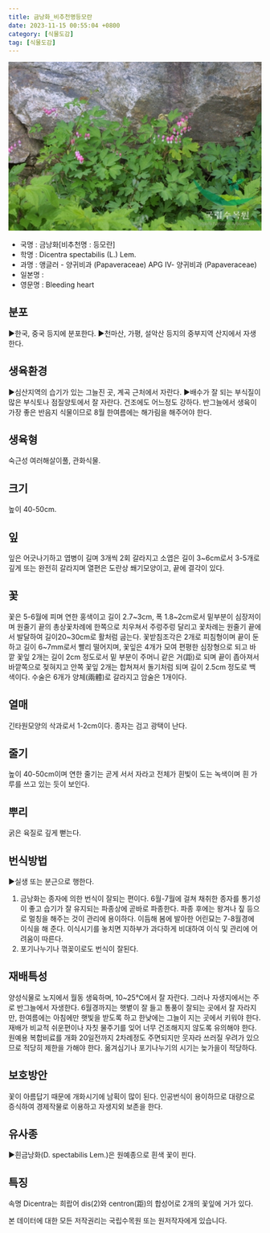 ```yaml
---
title: 금낭화_비추천명등모란
date: 2023-11-15 00:55:04 +0800
category: [식물도감]
tag: [식물도감]
---
```




![금낭화[비추천명 : 등모란]](/assets/img/fileUpload/plants/basic/Papaveraceae/Dicentra/22938/1_th2.JPG)
- 국명 : 금낭화[비추천명 : 등모란]
- 학명 : Dicentra spectabilis (L.) Lem.
- 과명 : 앵글러 - 양귀비과 (Papaveraceae) APG Ⅳ- 양귀비과 (Papaveraceae)
- 일본명 : 
- 영문명 : Bleeding heart


## 분포
▶한국, 중국 등지에 분포한다.
▶천마산, 가평, 설악산 등지의 중부지역 산지에서 자생한다.
## 생육환경
▶심산지역의 습기가 있는 그늘진 곳, 계곡 근처에서 자란다. 
▶배수가 잘 되는 부식질이 많은 부식토나 점질양토에서 잘 자란다. 건조에도 어느정도 강하다. 반그늘에서 생육이 가장 좋은 반음지 식물이므로 8월 한여름에는 해가림을 해주어야 한다.
## 생육형
숙근성 여러해살이풀, 관화식물.
## 크기
높이 40-50cm.
## 잎
잎은 어긋나기하고 엽병이 길며 3개씩 2회 갈라지고 소엽은 길이 3~6cm로서 3-5개로 깊게 또는 완전히 갈라지며 열편은 도란상 쐐기모양이고, 끝에 결각이 있다.
## 꽃
꽃은 5-6월에 피며 연한 홍색이고 길이 2.7~3cm, 폭 1.8~2cm로서 밑부분이 심장저이며 원줄기 끝의 총상꽃차례에 한쪽으로 치우쳐서 주렁주렁 달리고 꽃차례는 원줄기 끝에서 발달하여 길이20~30cm로 활처럼 굽는다. 꽃받침조각은 2개로 피침형이며 끝이 둔하고 길이 6~7mm로서 빨리 떨어지며, 꽃잎은 4개가 모여 편평한 심장형으로 되고 바깥 꽃잎 2개는 길이 2cm 정도로서 밑 부분이 주머니 같은 거(距)로 되며 끝이 좁아져서 바깥쪽으로 젖혀지고 안쪽 꽃잎 2개는 합쳐져서 돌기처럼 되며 길이 2.5cm 정도로 백색이다. 수술은 6개가 양체(兩體)로 갈라지고 암술은 1개이다.
## 열매
긴타원모양의 삭과로서 1-2cm이다. 종자는 검고 광택이 난다.
## 줄기
높이 40-50cm이며 연한 줄기는 곧게 서서 자라고 전체가 흰빛이 도는 녹색이며 흰 가루를 쓰고 있는 듯이 보인다.
## 뿌리
굵은 육질로 깊게 뻗는다.
## 번식방법
▶실생 또는 분근으로 행한다.
1. 금낭화는 종자에 의한 번식이 잘되는 편이다. 6월-7월에 걸쳐 채취한 종자를 통기성이 좋고 습기가 잘 유지되는 파종상에 곧바로 파종한다. 파종 후에는 왕겨나 짚 등으로 멀칭을 해주는 것이 관리에 용이하다. 이듬해 봄에 발아한 어린묘는 7-8월경에 이식을 해 준다. 이식시기를 놓치면 지하부가 과다하게 비대하여 이식 및 관리에 어려움이 따른다.
2. 포기나누기나 꺾꽂이로도 번식이 잘된다.
## 재배특성
양성식물로 노지에서 월동 생육하며, 10~25℃에서 잘 자란다. 그러나 자생지에서는 주로 반그늘에서 자생한다. 6월경까지는 햇볕이 잘 들고 통풍이 잘되는 곳에서 잘 자라지만, 한여름에는 아침에만 햇빛을 받도록 하고 한낮에는 그늘이 지는 곳에서 키워야 한다. 재배가 비교적 쉬운편이나 자칫 물주기를 잊어 너무 건조해지지 않도록 유의해야 한다. 원예용 복합비료를 개화 20일전까지 2차례정도 주면되지만 웃자라 쓰러질 우려가 있으므로 적당히 제한을 가해야 한다. 옮겨심기나 포기나누기의 시기는 늦가을이 적당하다.
## 보호방안
꽃이 아름답기 때문에 개화시기에 남획이 많이 된다. 인공번식이 용이하므로 대량으로 증식하여 경제작물로 이용하고 자생지외 보존을 한다.
## 유사종
▶흰금낭화(D. spectabilis Lem.)은 원예종으로 흰색 꽃이 핀다.
## 특징
속명 Dicentra는 희랍어 dis(2)와 centron(距)의 합성어로 2개의 꽃잎에 거가 있다.






본 데이터에 대한 모든 저작권리는 국립수목원 또는 원저작자에게 있습니다.
